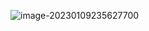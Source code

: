 ![image-20230109235627700](C:\Users\123\AppData\Roaming\Typora\typora-user-images\image-20230109235627700.png)